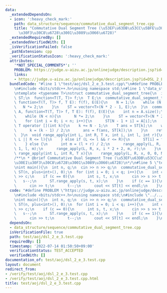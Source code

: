 ```yaml
---
data:
  _extendedDependsOn:
  - icon: ':heavy_check_mark:'
    path: data_structure/sequence/commutative_dual_segment_tree.cpp
    title: "Commutative Dual Segment Tree (\u53EF\u63DB\u53CC\u5BFE\u30BB\u30B0\u30E1\
      \u30F3\u30C8\u6728\u3001\u3089\u3066\u6728)"
  _extendedRequiredBy: []
  _extendedVerifiedWith: []
  _isVerificationFailed: false
  _pathExtension: cpp
  _verificationStatusIcon: ':heavy_check_mark:'
  attributes:
    '*NOT_SPECIAL_COMMENTS*': ''
    PROBLEM: https://judge.u-aizu.ac.jp/onlinejudge/description.jsp?id=DSL_2_E
    links:
    - https://judge.u-aizu.ac.jp/onlinejudge/description.jsp?id=DSL_2_E
  bundledCode: "#line 1 \"test/aoj/dsl_2_e_3.test.cpp\"\n#define PROBLEM \"https://judge.u-aizu.ac.jp/onlinejudge/description.jsp?id=DSL_2_E\"\
    \n#include <bits/stdc++.h>\nusing namespace std;\n#line 1 \"data_structure/sequence/commutative_dual_segment_tree.cpp\"\
    \ntemplate <typename T>\nstruct commutative_dual_segment_tree{\n  int N;\n  vector<T>\
    \ ST;\n  function<T(T, T)> f;\n  T E;\n  commutative_dual_segment_tree(int n,\
    \ function<T(T, T)> f, T E): f(f), E(E){\n    N = 1;\n    while (N < n){\n   \
    \   N *= 2;\n    }\n    ST = vector<T>(N * 2 - 1, E);\n  }\n  commutative_dual_segment_tree(vector<T>\
    \ A, function<T(T, T)> f, T E): f(f), E(E){\n    int n = A.size();\n    N = 1;\n\
    \    while (N < n){\n      N *= 2;\n    }\n    ST = vector<T>(N * 2 - 1, E);\n\
    \    for (int i = 0; i < n; i++){\n      ST[N - 1 + i] = A[i];\n    }\n  }\n \
    \ T operator [](int k){\n    k += N - 1;\n    T ans = ST[k];\n    while (k > 0){\n\
    \      k = (k - 1) / 2;\n      ans = f(ans, ST[k]);\n    }\n    return ans;\n\
    \  }\n  void range_apply(int L, int R, T x, int i, int l, int r){\n    if (r <=\
    \ L || R <= l){\n    } else if (L <= l && r <= R){\n      ST[i] = f(ST[i], x);\n\
    \    } else {\n      int m = (l + r) / 2;\n      range_apply(L, R, x, i * 2 +\
    \ 1, l, m);\n      range_apply(L, R, x, i * 2 + 2, m, r);\n    }\n  }\n  void\
    \ range_apply(int L, int R, T x){\n    range_apply(L, R, x, 0, 0, N);\n  }\n};\n\
    /**\n * @brief Commutative Dual Segment Tree (\u53EF\u63DB\u53CC\u5BFE\u30BB\u30B0\
    \u30E1\u30F3\u30C8\u6728\u3001\u3089\u3066\u6728)\n*/\n#line 5 \"test/aoj/dsl_2_e_3.test.cpp\"\
    \nint main(){\n  int n, q;\n  cin >> n >> q;\n  commutative_dual_segment_tree<int>\
    \ ST(n, plus<int>(), 0);\n  for (int i = 0; i < q; i++){\n    int c;\n    cin\
    \ >> c;\n    if (c == 0){\n      int s, t, x;\n      cin >> s >> t >> x;\n   \
    \   s--;\n      ST.range_apply(s, t, x);\n    }\n    if (c == 1){\n      int t;\n\
    \      cin >> t;\n      t--;\n      cout << ST[t] << endl;\n    }\n  }\n}\n"
  code: "#define PROBLEM \"https://judge.u-aizu.ac.jp/onlinejudge/description.jsp?id=DSL_2_E\"\
    \n#include <bits/stdc++.h>\nusing namespace std;\n#include \"../../data_structure/sequence/commutative_dual_segment_tree.cpp\"\
    \nint main(){\n  int n, q;\n  cin >> n >> q;\n  commutative_dual_segment_tree<int>\
    \ ST(n, plus<int>(), 0);\n  for (int i = 0; i < q; i++){\n    int c;\n    cin\
    \ >> c;\n    if (c == 0){\n      int s, t, x;\n      cin >> s >> t >> x;\n   \
    \   s--;\n      ST.range_apply(s, t, x);\n    }\n    if (c == 1){\n      int t;\n\
    \      cin >> t;\n      t--;\n      cout << ST[t] << endl;\n    }\n  }\n}\n"
  dependsOn:
  - data_structure/sequence/commutative_dual_segment_tree.cpp
  isVerificationFile: true
  path: test/aoj/dsl_2_e_3.test.cpp
  requiredBy: []
  timestamp: '2022-07-14 01:50:50+09:00'
  verificationStatus: TEST_ACCEPTED
  verifiedWith: []
documentation_of: test/aoj/dsl_2_e_3.test.cpp
layout: document
redirect_from:
- /verify/test/aoj/dsl_2_e_3.test.cpp
- /verify/test/aoj/dsl_2_e_3.test.cpp.html
title: test/aoj/dsl_2_e_3.test.cpp
---
```

